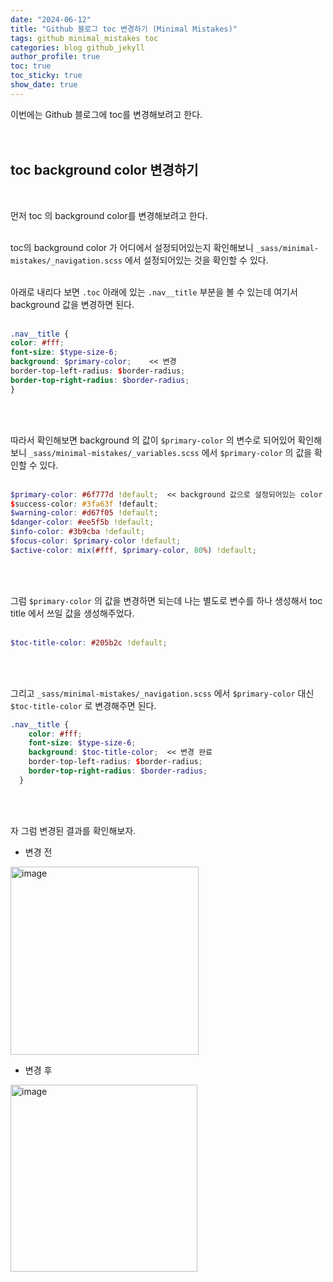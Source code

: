 ```yaml
---
date: "2024-06-12"
title: "Github 블로그 toc 변경하기 (Minimal Mistakes)"
tags: github minimal_mistakes toc
categories: blog github_jekyll
author_profile: true
toc: true
toc_sticky: true
show_date: true
---
```


이번에는 Github 블로그에 toc를 변경해보려고 한다.  
<br><br>

## toc background color 변경하기
<br>

먼저 toc 의 background color를 변경해보려고 한다.    
<br>

toc의 background color 가 어디에서 설정되어있는지 확인해보니 `_sass/minimal-mistakes/_navigation.scss` 에서 설정되어있는 것을 확인할 수 있다.  
<br>

아래로 내리다 보면 `.toc` 아래에 있는 `.nav__title` 부분을 볼 수 있는데 여기서 background 값을 변경하면 된다.  
<br>

```scss
.nav__title {
color: #fff;
font-size: $type-size-6;
background: $primary-color;    << 변경
border-top-left-radius: $border-radius;
border-top-right-radius: $border-radius;
}
```
<br>
<br>

따라서 확인해보면 background 의 값이 `$primary-color` 의 변수로 되어있어 확인해보니 `_sass/minimal-mistakes/_variables.scss` 에서 `$primary-color` 의 값을 확인할 수 있다.  
<br>

```scss
$primary-color: #6f777d !default;  << background 값으로 설정되어있는 color
$success-color: #3fa63f !default;
$warning-color: #d67f05 !default;
$danger-color: #ee5f5b !default;
$info-color: #3b9cba !default;
$focus-color: $primary-color !default;
$active-color: mix(#fff, $primary-color, 80%) !default;
```
<br>
<br>

그럼 `$primary-color` 의 값을 변경하면 되는데 나는 별도로 변수를 하나 생성해서 toc title 에서 쓰일 값을 생성해주었다.  
<br>

```scss
$toc-title-color: #205b2c !default;
```
<br>
<br>

그리고 `_sass/minimal-mistakes/_navigation.scss` 에서 `$primary-color` 대신 `$toc-title-color` 로 변경해주면 된다.
<br>

```scss
.nav__title {
    color: #fff;
    font-size: $type-size-6;
    background: $toc-title-color;  << 변경 완료
    border-top-left-radius: $border-radius;
    border-top-right-radius: $border-radius;
  }
```
<br>
<br>

자 그럼 변경된 결과를 확인해보자.
<br>

- 변경 전  
<img width="301" alt="image" src="https://github.com/JIKOID/jikoid.github.io_jekyll/assets/48994100/3720efb4-6580-4973-965c-836b4b2e1fb1">
<br>

- 변경 후  
<img width="299" alt="image" src="https://github.com/JIKOID/jikoid.github.io_jekyll/assets/48994100/a63cd749-d46a-45e3-99dd-da4caf3416a9">